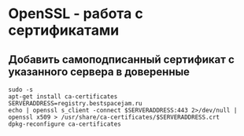 # OpenSSL - работа с сертификатами

## Добавить самоподписанный сертификат с указанного сервера в доверенные

```shell
sudo -s
apt-get install ca-certificates
SERVERADDRESS=registry.bestspacejam.ru
echo | openssl s_client -connect $SERVERADDRESS:443 2>/dev/null | openssl x509 > /usr/share/ca-certificates/$SERVERADDRESS.crt
dpkg-reconfigure ca-certificates
```
